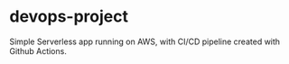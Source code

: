 # devops-project
Simple Serverless app running on AWS, with CI/CD pipeline created with Github Actions.
